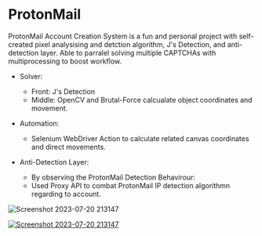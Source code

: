 # ProtonMail
ProtonMail Account Creation System is a fun and personal project with self-created pixel analysising and detction algorithm, J's Detection, and anti-detection layer.
Able to parralel solving multiple CAPTCHAs with multiprocessing to boost workflow.

- Solver: 
  - Front: J's Detection
  - Middle: OpenCV and Brutal-Force calcualate object coordinates and movement.
  
- Automation:
  - Selenium WebDriver Action to calculate related canvas coordinates and direct movements.

- Anti-Detection Layer:
  - By observing the ProtonMail Detection Behavirour:
  - Used Proxy API to combat ProtonMail IP detection algorithmn regarding to account.
  

![Screenshot 2023-07-20 213147](https://github.com/user-attachments/assets/677d965e-0b14-4e25-8c65-2761828a3ca0)

[![Screenshot 2023-07-20 213147](https://github.com/user-attachments/assets/6a5c0b1a-f13e-4a04-8930-9422bea3611f)](https://streamable.com/o2g281)

